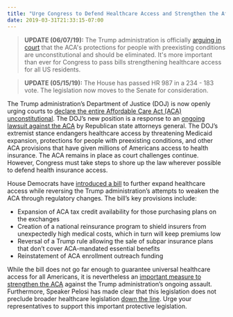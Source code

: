 ```yaml
---
title: "Urge Congress to Defend Healthcare Access and Strengthen the Affordable Care Act - Needs Senate Vote"
date: 2019-03-31T21:33:15-07:00
---
```

>**UPDATE (06/07/19):** The Trump administration is officially [arguing in court](https://www.vox.com/policy-and-politics/2018/6/7/17440120/obamacare-penalty-lawsuit-trump-brief) that the ACA's protections for people with preexisting conditions are unconstitutional and should be eliminated. It's more important than ever for Congress to pass bills strengthening healthcare access for all US residents. 

>**UPDATE (05/15/19):** The House has passed HR 987 in a 234 - 183 vote. The legislation now moves to the Senate for consideration. 

The Trump administration’s Department of Justice (DOJ) is now openly urging courts to [declare the entire Affordable Care Act (ACA) unconstitutional](https://www.npr.org/2019/03/26/706869835/trump-administration-now-says-entire-affordable-care-act-should-be-repealed). The DOJ’s new position is a response to an [ongoing lawsuit against the ACA](https://www.washingtonpost.com/national/health-science/democratic-attorneys-general-appeal-ruling-that-invalidated-affordable-care-act/2019/01/03/0ca0daa6-0f7d-11e9-831f-3aa2c2be4cbd_story.html?noredirect=on&utm_term=.f83dded07845) by Republican state attorneys general. The DOJ’s extremist stance endangers healthcare access by threatening Medicaid expansion, protections for people with preexisting conditions, and other ACA provisions that have given millions of Americans access to health insurance. The ACA remains in place as court challenges continue. However, Congress must take steps to shore up the law wherever possible to defend health insurance access. 

House Democrats have [introduced a bill](https://www.vox.com/policy-and-politics/2019/3/26/18282103/aca-obamacare-news-house-democrats-legislation-doj) to further expand healthcare access while reversing the Trump administration’s attempts to weaken the ACA through regulatory changes. The bill’s key provisions include:

- Expansion of ACA tax credit availability for those purchasing plans on the exchanges 
- Creation of a national reinsurance program to shield insurers from unexpectedly high medical costs, which in turn will keep premiums low
- Reversal of a Trump rule allowing the sale of subpar insurance plans that don’t cover ACA-mandated essential benefits
- Reinstatement of ACA enrollment outreach funding 

While the bill does not go far enough to guarantee universal healthcare access for all Americans, it is nevertheless an [important measure to strengthen the ACA](https://www.nytimes.com/2019/03/25/us/politics/house-democrats-health-coverage.html) against the Trump administration’s ongoing assault. Furthermore, Speaker Pelosi has made clear that this legislation does not preclude broader healthcare legislation [down the line](https://www.washingtonpost.com/amphtml/politics/answering-the-liberal-clamor-pelosi-rolls-out-limited-proposals-on-health-care-amd-environment/2019/03/27/42a76c9c-509f-11e9-bdb7-44f948cc0605_story.html).  Urge your representatives to support this important protective legislation. 
